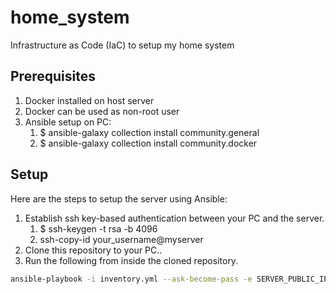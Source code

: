 # home_system
Infrastructure as Code (IaC) to setup my home system

## Prerequisites

1. Docker installed on host server
2. Docker can be used as non-root user
3. Ansible setup on PC:
    1. $ ansible-galaxy collection install community.general
    1. $ ansible-galaxy collection install community.docker

## Setup

Here are the steps to setup the server using Ansible:

1. Establish ssh key-based authentication between your PC and the server.
    1. $ ssh-keygen -t rsa -b 4096
    2. ssh-copy-id your_username@myserver
2. Clone this repository to your PC..
3. Run the following from inside the cloned repository.

```bash
ansible-playbook -i inventory.yml --ask-become-pass -e SERVER_PUBLIC_IP=86.172.162.60 tasks/main.yml
```
